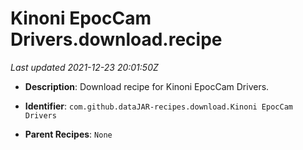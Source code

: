 # Kinoni EpocCam Drivers.download.recipe

_Last updated 2021-12-23 20:01:50Z_

- **Description**: Download recipe for Kinoni EpocCam Drivers.

- **Identifier**: `com.github.dataJAR-recipes.download.Kinoni EpocCam Drivers`

- **Parent Recipes**: `None`

